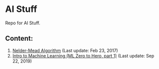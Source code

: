 # AI Stuff
Repo for AI Stuff.

## Content:
1. [Nelder-Mead Algorithm](https://github.com/RodolfoFerro/AIStuff/tree/master/Nelder-Mead) (Last update: Feb 23, 2017)
2. [Intro to Machine Learning (ML Zero to Hero, part 1)](https://github.com/RodolfoFerro/AIStuff/tree/master/ML%20Zero%20to%20Hero) (Last update: Sep 22, 2019)
